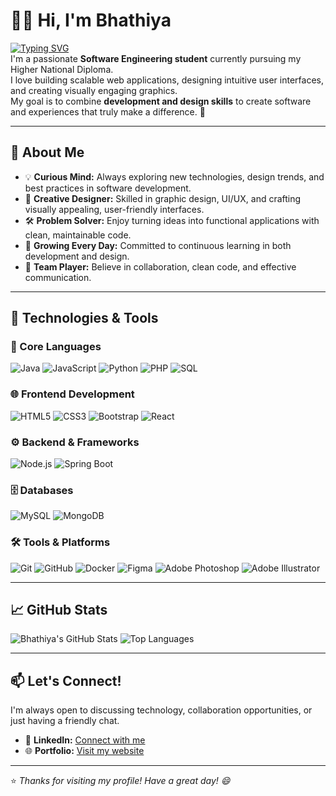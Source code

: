 # 👨‍💻 Hi, I'm Bhathiya  

[![Typing SVG](https://readme-typing-svg.herokuapp.com?size=24&color=00F7A3&lines=Full-Stack+Developer;Graphics+Designer;UX/UI+Designer)](https://git.io/typing-svg)  
I'm a passionate **Software Engineering student** currently pursuing my Higher National Diploma.  
I love building scalable web applications, designing intuitive user interfaces, and creating visually engaging graphics.  
My goal is to combine **development and design skills** to create software and experiences that truly make a difference. 🚀  

---

## 🚀 About Me  

- 💡 **Curious Mind:** Always exploring new technologies, design trends, and best practices in software development.  
- 🎨 **Creative Designer:** Skilled in graphic design, UI/UX, and crafting visually appealing, user-friendly interfaces.  
- 🛠️ **Problem Solver:** Enjoy turning ideas into functional applications with clean, maintainable code.  
- 🌱 **Growing Every Day:** Committed to continuous learning in both development and design.  
- 🤝 **Team Player:** Believe in collaboration, clean code, and effective communication. 
---

## 🔧 Technologies & Tools  

### 🧠 Core Languages
![Java](https://img.shields.io/badge/Java-ED8B00?style=for-the-badge&logo=openjdk&logoColor=white) ![JavaScript](https://img.shields.io/badge/JavaScript-F7DF1E?style=for-the-badge&logo=javascript&logoColor=black) ![Python](https://img.shields.io/badge/Python-3776AB?style=for-the-badge&logo=python&logoColor=white) ![PHP](https://img.shields.io/badge/PHP-777BB4?style=for-the-badge&logo=php&logoColor=white) ![SQL](https://img.shields.io/badge/SQL-336791?style=for-the-badge&logo=postgresql&logoColor=white)

### 🌐 Frontend Development
![HTML5](https://img.shields.io/badge/HTML5-E34F26?style=for-the-badge&logo=html5&logoColor=white) ![CSS3](https://img.shields.io/badge/CSS3-1572B6?style=for-the-badge&logo=css3&logoColor=white) ![Bootstrap](https://img.shields.io/badge/Bootstrap-563D7C?style=for-the-badge&logo=bootstrap&logoColor=white) ![React](https://img.shields.io/badge/React-20232A?style=for-the-badge&logo=react&logoColor=61DAFB)

### ⚙️ Backend & Frameworks
![Node.js](https://img.shields.io/badge/Node.js-43853D?style=for-the-badge&logo=node.js&logoColor=white) ![Spring Boot](https://img.shields.io/badge/Spring_Boot-6DB33F?style=for-the-badge&logo=springboot&logoColor=white)

### 🗄️ Databases
![MySQL](https://img.shields.io/badge/MySQL-4479A1?style=for-the-badge&logo=mysql&logoColor=white) ![MongoDB](https://img.shields.io/badge/MongoDB-4EA94B?style=for-the-badge&logo=mongodb&logoColor=white)

### 🛠️ Tools & Platforms
![Git](https://img.shields.io/badge/Git-F05032?style=for-the-badge&logo=git&logoColor=white) ![GitHub](https://img.shields.io/badge/GitHub-181717?style=for-the-badge&logo=github&logoColor=white) ![Docker](https://img.shields.io/badge/Docker-2496ED?style=for-the-badge&logo=docker&logoColor=white) ![Figma](https://img.shields.io/badge/Figma-F24E1E?style=for-the-badge&logo=figma&logoColor=white) ![Adobe Photoshop](https://img.shields.io/badge/Photoshop-31A8FF?style=for-the-badge&logo=adobe-photoshop&logoColor=white) ![Adobe Illustrator](https://img.shields.io/badge/Illustrator-FF9A00?style=for-the-badge&logo=adobe-illustrator&logoColor=white)

---

## 📈 GitHub Stats  

![Bhathiya's GitHub Stats](https://github-readme-stats.vercel.app/api?username=BhathiyaVicum&show_icons=true&theme=algolia) ![Top Languages](https://github-readme-stats.vercel.app/api/top-langs/?username=BhathiyaVicum&layout=compact&theme=algolia)  

---

## 📫 Let's Connect!  

I'm always open to discussing technology, collaboration opportunities, or just having a friendly chat.  

- 💼 **LinkedIn:** [Connect with me](https://www.linkedin.com/in/bhathiya-h-b4749b332/)  
- 🌐 **Portfolio:** [Visit my website](https://bhathiyavicum.github.io/portfolio-website/)  
---

⭐ *Thanks for visiting my profile! Have a great day! 😄*  
